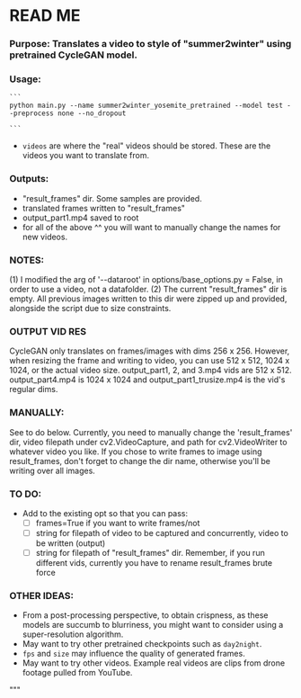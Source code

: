 # READ ME


### Purpose: Translates a video to style of "summer2winter" using pretrained CycleGAN model.

### Usage:

    ```
    python main.py --name summer2winter_yosemite_pretrained --model test --preprocess none --no_dropout

    ```

- `videos` are where the "real" videos should be stored. These are the videos you want to translate from. 

### Outputs:

- "result_frames" dir. Some samples are provided.
- translated frames written to "result_frames"
- output_part1.mp4 saved to root
- for all of the above ^^ you will want to manually change the names for new videos.


### NOTES:

(1) I modified the arg of '--dataroot' in options/base_options.py = False, in order to use a video, not a datafolder.
(2) The current "result_frames" dir is empty. All previous images written to this dir were zipped up and  provided, alongside the script due to size constraints.

### OUTPUT VID RES

CycleGAN only translates on frames/images with dims 256 x 256. However, when resizing the frame and writing to video, you can use 512 x 512, 1024 x 1024, or the actual video size. output_part1, 2, and 3.mp4 vids are 512 x 512. output_part4.mp4 is 1024 x 1024 and output_part1_trusize.mp4 is the vid's regular dims.

### MANUALLY:

See to do below. Currently, you need to manually change the 'result_frames' dir, video filepath under cv2.VideoCapture, and path for cv2.VideoWriter to whatever video you like. If you chose to write frames to image using result_frames, don't forget to change the dir name, otherwise you'll be writing over all images.

### TO DO:

- Add to the existing opt so that you can pass:
    - [ ] frames=True if you want to write frames/not
    - [ ] string for filepath of video to be captured and concurrently, video to be written (output)
    - [ ] string for filepath of "result_frames" dir. Remember, if you run different vids, currently
    you have to rename result_frames brute force

### OTHER IDEAS:

- From a post-processing perspective, to obtain crispness, as these models are succumb to blurriness, you might want to consider using a super-resolution algorithm.
- May want to try other pretrained checkpoints such as `day2night`.
- `fps` and `size` may influence the quality of generated frames.
- May want to try other videos. Example real videos are clips from drone footage pulled from YouTube.

"""
